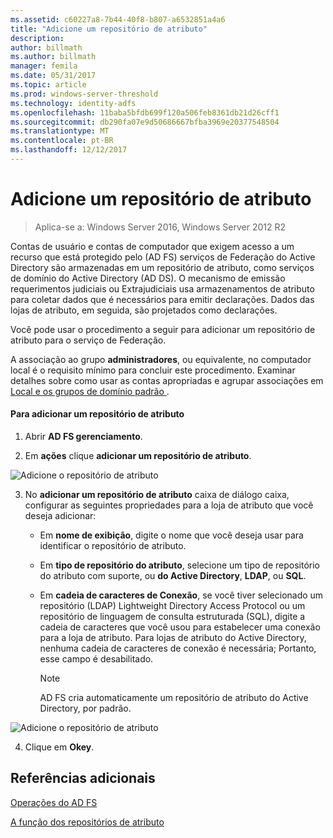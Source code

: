 ```yaml
---
ms.assetid: c60227a8-7b44-40f8-b807-a6532851a4a6
title: "Adicione um repositório de atributo"
description: 
author: billmath
ms.author: billmath
manager: femila
ms.date: 05/31/2017
ms.topic: article
ms.prod: windows-server-threshold
ms.technology: identity-adfs
ms.openlocfilehash: 11baba5bfdb699f120a506feb8361db21d26cff1
ms.sourcegitcommit: db290fa07e9d50686667bfba3969e20377548504
ms.translationtype: MT
ms.contentlocale: pt-BR
ms.lasthandoff: 12/12/2017
---
```

# <a name="add-an-attribute-store"></a>Adicione um repositório de atributo

>Aplica-se a: Windows Server 2016, Windows Server 2012 R2

Contas de usuário e contas de computador que exigem acesso a um recurso que está protegido pelo \(AD FS\) serviços de Federação do Active Directory são armazenadas em um repositório de atributo, como serviços de domínio do Active Directory \(AD DS\). O mecanismo de emissão requerimentos judiciais ou Extrajudiciais usa armazenamentos de atributo para coletar dados que é necessários para emitir declarações. Dados das lojas de atributo, em seguida, são projetados como declarações.  
  
Você pode usar o procedimento a seguir para adicionar um repositório de atributo para o serviço de Federação.  
  
A associação ao grupo **administradores**, ou equivalente, no computador local é o requisito mínimo para concluir este procedimento.  Examinar detalhes sobre como usar as contas apropriadas e agrupar associações em [Local e os grupos de domínio padrão ](https://go.microsoft.com/fwlink/?LinkId=83477).   
  
#### <a name="to-add-an-attribute-store"></a>Para adicionar um repositório de atributo  
  
1.  Abrir **AD FS gerenciamento**.  
  
2.  Em **ações** clique **adicionar um repositório de atributo**.  

![Adicione o repositório de atributo](media/Add-an-Attribute-Store/addstore1.PNG)
  
3.  No **adicionar um repositório de atributo** caixa de diálogo caixa, configurar as seguintes propriedades para a loja de atributo que você deseja adicionar:  
  
    -   Em **nome de exibição**, digite o nome que você deseja usar para identificar o repositório de atributo.  
  
    -   Em **tipo de repositório do atributo**, selecione um tipo de repositório do atributo com suporte, ou **do Active Directory**, **LDAP**, ou **SQL**.  
  
    -   Em **cadeia de caracteres de Conexão**, se você tiver selecionado um repositório \(LDAP\) Lightweight Directory Access Protocol ou um repositório de linguagem de consulta estruturada \(SQL\), digite a cadeia de caracteres que você usou para estabelecer uma conexão para a loja de atributo. Para lojas de atributo do Active Directory, nenhuma cadeia de caracteres de conexão é necessária; Portanto, esse campo é desabilitado.  
  
        > [!NOTE]  
        > AD FS cria automaticamente um repositório de atributo do Active Directory, por padrão.  
 
![Adicione o repositório de atributo](media/Add-an-Attribute-Store/addstore2.PNG) 

4.  Clique em **Okey**.  
  
## <a name="additional-references"></a>Referências adicionais  

[Operações do AD FS](../../ad-fs/AD-FS-2016-Operations.md)
  
[A função dos repositórios de atributo](../../ad-fs/technical-reference/The-Role-of-Attribute-Stores.md)  
